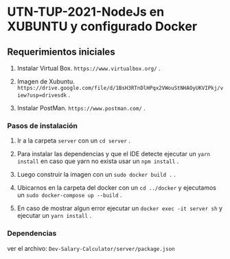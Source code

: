 # UTN-TUP-2021-NodeJs en XUBUNTU y configurado Docker

## Requerimientos iniciales

1. Instalar Virtual Box. `https://www.virtualbox.org/` .

2. Imagen de Xubuntu. `https://drive.google.com/file/d/1BsH3RTnDlHPqx2VWouStNHAOyUKVIPkj/view?usp=drivesdk` .

3. Instalar PostMan. `https://www.postman.com/` .

### Pasos de instalación

1. Ir a la carpeta `server` con un `cd server` .

2. Para instalar las dependencias y que el IDE detecte ejecutar un `yarn install` en caso que yarn no exista usar un `npm install` .

3. Luego construir la imagen con un `sudo docker build .` .

4. Ubicarnos en la carpeta del docker con un `cd ../docker` y ejecutamos un `sudo docker-compose up --build` .

5. En caso de mostrar algun error ejecutar un `docker exec -it server sh` y ejecutar un `yarn install` .

### Dependencias

ver el archivo: `Dev-Salary-Calculator/server/package.json`